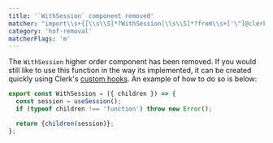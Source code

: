 ```yaml
---
title: '`WithSession` component removed'
matcher: "import\\s+{[\\s\\S]*?WithSession[\\s\\S]*?from\\s+['\"]@clerk\\/(?:nextjs|clerk-react)[\\s\\S]*?['\"]"
category: 'hof-removal'
matcherFlags: 'm'
---
```


The `WithSession` higher order component has been removed. If you would still like to use this function in the way its implemented, it can be created quickly using Clerk's [custom hooks](https://clerk.com/docs/references/react/overview). An example of how to do so is below:

```js
export const WithSession = ({ children }) => {
  const session = useSession();
  if (typeof children !== 'function') throw new Error();

  return {children(session)};
};
```
